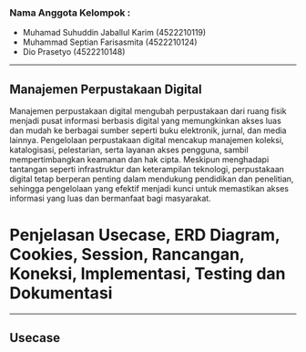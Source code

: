 ### Nama Anggota Kelompok : 

- Muhamad Suhuddin Jaballul Karim (4522210119)
- Muhammad Septian Farisasmita (4522210124)
- Dio Prasetyo (4522210148)

       
---
## Manajemen Perpustakaan Digital 
Manajemen perpustakaan digital mengubah perpustakaan dari ruang fisik menjadi pusat informasi berbasis digital yang memungkinkan akses luas dan mudah ke berbagai sumber seperti buku elektronik, jurnal, dan media lainnya. Pengelolaan perpustakaan digital mencakup manajemen koleksi, katalogisasi, pelestarian, serta layanan akses pengguna, sambil mempertimbangkan keamanan dan hak cipta. Meskipun menghadapi tantangan seperti infrastruktur dan keterampilan teknologi, perpustakaan digital tetap berperan penting dalam mendukung pendidikan dan penelitian, sehingga pengelolaan yang efektif menjadi kunci untuk memastikan akses informasi yang luas dan bermanfaat bagi masyarakat.

# Penjelasan Usecase, ERD Diagram, Cookies, Session, Rancangan, Koneksi, Implementasi, Testing dan Dokumentasi 
---
## Usecase
